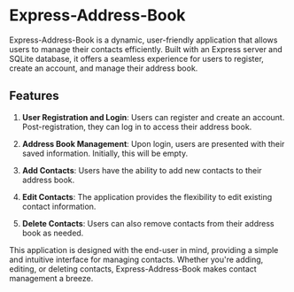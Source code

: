 # Express-Address-Book

Express-Address-Book is a dynamic, user-friendly application that allows users to manage their contacts efficiently. Built with an Express server and SQLite database, it offers a seamless experience for users to register, create an account, and manage their address book.

## Features

1. **User Registration and Login**: Users can register and create an account. Post-registration, they can log in to access their address book.

2. **Address Book Management**: Upon login, users are presented with their saved information. Initially, this will be empty.

3. **Add Contacts**: Users have the ability to add new contacts to their address book.

4. **Edit Contacts**: The application provides the flexibility to edit existing contact information.

5. **Delete Contacts**: Users can also remove contacts from their address book as needed.

This application is designed with the end-user in mind, providing a simple and intuitive interface for managing contacts. Whether you're adding, editing, or deleting contacts, Express-Address-Book makes contact management a breeze.
